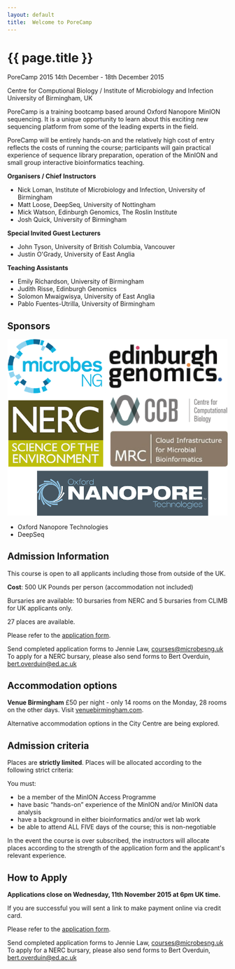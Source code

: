 ```yaml
---
layout: default
title:  Welcome to PoreCamp
---
```


# {{ page.title }}

PoreCamp 2015
14th December - 18th December 2015

Centre for Computional Biology / Institute of Microbiology and Infection
University of Birmingham, UK

PoreCamp is a training bootcamp based around Oxford Nanopore
MinION sequencing. It is a unique opportunity to learn about
this exciting new sequencing platform from some of the leading
experts in the field. 

PoreCamp will be entirely hands-on and the relatively high
cost of entry reflects the costs of running the course;
participants will gain practical experience of sequence library
preparation, operation of the MinION and small group
interactive bioinformatics teaching.

**Organisers / Chief Instructors**

  - Nick Loman, Institute of Microbiology and Infection, University of Birmingham
  - Matt Loose, DeepSeq, University of Nottingham
  - Mick Watson, Edinburgh Genomics, The Roslin Institute
  - Josh Quick, University of Birmingham

**Special Invited Guest Lecturers**

  - John Tyson, University of British Columbia, Vancouver
  - Justin O'Grady, University of East Anglia

**Teaching Assistants**

  - Emily Richardson, University of Birmingham
  - Judith Risse, Edinburgh Genomics
  - Solomon Mwaigwisya, University of East Anglia
  - Pablo Fuentes-Utrilla, University of Birmingham

## Sponsors

![Sponsors](logos/sponsors.png)

  - Oxford Nanopore Technologies
  - DeepSeq

## Admission Information

This course is open to all applicants including those from outside of the UK.

**Cost**: 500 UK Pounds per person (accommodation not included)

Bursaries are available: 10 bursaries from NERC and 5 bursaries from CLIMB for
UK applicants only.

27 places are available.

Please refer to the <a href="PorecampApplicationForm.docx">application form</a>.

Send completed application forms to Jennie Law, <a href="mailto:courses@microbesng.uk">courses@microbesng.uk</a>
<br>
To apply for a NERC bursary, please also send forms to Bert Overduin, <a href="mailto:bert.overduin@ed.ac.uk">bert.overduin@ed.ac.uk</a>

## Accommodation options

**Venue Birmingham**
£50 per night - only 14 rooms on the Monday, 28 rooms on the other days. Visit
<a href="http://www.venuebirmingham.com">venuebirmingham.com</a>.

Alternative accommodation options in the City Centre are being explored.

## Admission criteria

Places are **strictly limited**. Places will be allocated according
to the following strict criteria:

You must:

  - be a member of the MinION Access Programme
  - have basic “hands-on” experience of the MinION and/or MinION data analysis
  - have a background in either bioinformatics and/or wet lab work
  - be able to attend ALL FIVE days of the course; this is non-negotiable

In the event the course is over subscribed, the instructors will
allocate places according to the strength of the application form
and the applicant's relevant experience.

## How to Apply

**Applications close on Wednesday, 11th November 2015 at 6pm UK time.**

If you are successful you will sent a link to make payment online via credit card.

Please refer to the <a href="PorecampApplicationForm.docx">application form</a>.

Send completed application forms to Jennie Law, <a href="mailto:courses@microbesng.uk">courses@microbesng.uk</a>
<br>
To apply for a NERC bursary, please also send forms to Bert Overduin, <a href="mailto:bert.overduin@ed.ac.uk">bert.overduin@ed.ac.uk</a>

